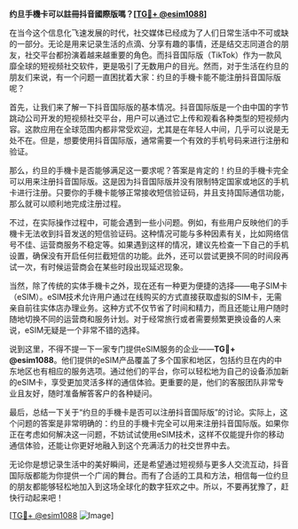 **约旦手機卡可以註冊抖音國際版嗎？[[TG💪+ @esim1088](https://t.me/s/esim1088)]**

在当今这个信息化飞速发展的时代，社交媒体已经成为了人们日常生活中不可或缺的一部分。无论是用来记录生活的点滴、分享有趣的事情，还是结交志同道合的朋友，社交平台都扮演着越来越重要的角色。而抖音国际版（TikTok）作为一款风靡全球的短视频社交软件，更是吸引了无数用户的目光。然而，对于生活在约旦的朋友们来说，有一个问题一直困扰着大家：约旦的手機卡能不能注册抖音国际版呢？

首先，让我们来了解一下抖音国际版的基本情况。抖音国际版是一个由中国的字节跳动公司开发的短视频社交平台，用户可以通过它上传和观看各种类型的短视频内容。这款应用在全球范围内都非常受欢迎，尤其是在年轻人中间，几乎可以说是无处不在。但是，想要使用抖音国际版，通常需要一个有效的手机号码来进行注册和验证。

那么，约旦的手機卡是否能够满足这一要求呢？答案是肯定的！约旦的手機卡完全可以用来注册抖音国际版。这是因为抖音国际版并没有限制特定国家或地区的手机卡进行注册。只要你的手機卡能够正常接收短信验证码，并且支持国际通信功能，那么就可以顺利地完成注册过程。

不过，在实际操作过程中，可能会遇到一些小问题。例如，有些用户反映他们的手機卡无法收到抖音发送的短信验证码。这种情况可能与多种因素有关，比如网络信号不佳、运营商服务不稳定等。如果遇到这样的情况，建议先检查一下自己的手机设置，确保没有开启任何拦截短信的功能。此外，还可以尝试更换不同的时间段再试一次，有时候运营商会在某些时段出现延迟现象。

当然，除了传统的实体手機卡之外，现在还有一种更为便捷的选择——电子SIM卡（eSIM）。eSIM技术允许用户通过在线购买的方式直接获取虚拟的SIM卡，无需亲自前往实体店办理业务。这种方式不仅节省了时间和精力，而且还能让用户随时随地切换不同的运营商和服务计划。对于经常旅行或者需要频繁更换设备的人来说，eSIM无疑是一个非常不错的选择。

说到这里，不得不提一下一家专门提供eSIM服务的企业——**TG💪+ @esim1088**。他们提供的eSIM产品覆盖了多个国家和地区，包括约旦在内的中东地区也有相应的服务选项。通过他们的平台，你可以轻松地为自己的设备添加新的eSIM卡，享受更加灵活多样的通信体验。更重要的是，他们的客服团队非常专业且友好，随时准备解答客户的各种疑问。

最后，总结一下关于“约旦的手機卡是否可以注册抖音国际版”的讨论。实际上，这个问题的答案是非常明确的：约旦的手機卡完全可以用来注册抖音国际版。如果你正在考虑如何解决这一问题，不妨试试使用eSIM技术，这样不仅能提升你的移动通信体验，还能让你更好地融入到这个充满活力的社交世界中去。

无论你是想记录生活中的美好瞬间，还是希望通过短视频与更多人交流互动，抖音国际版都能为你提供一个广阔的舞台。而有了合适的工具和方法，相信每一位约旦的朋友都能够轻松地加入到这场全球化的数字狂欢之中。所以，不要再犹豫了，赶快行动起来吧！

[[TG💪+ @esim1088](https://t.me/s/esim1088) ![Image](https://i.postimg.cc/4NQfJmqS/Snipaste-2025-05-13-00-14-12.png)]